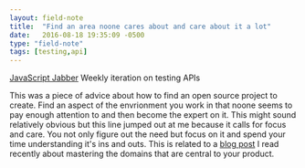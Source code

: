```yaml
---
layout: field-note
title:  "Find an area noone cares about and care about it a lot"
date:   2016-08-18 19:35:09 -0500
type: "field-note"
tags: [testing,api]
---
```


[JavaScript Jabber][javascript-jabber] Weekly iteration on testing APIs

This was a piece of advice about how to find an open source project to create. Find an aspect of the envrionment you work in that noone seems to pay enough attention to and then become the expert on it. This might sound relatively obvious but this line jumped out at me because it calls for focus and care. You not only figure out the need but focus on it and spend your time understanding it's ins and outs. This is related to a [blog post][care-alot] I read recently about mastering the domains that are central to your product.

[javascript-jabber]: https://devchat.tv/js-jabber/226-jsj-test-doubles-with-justin-searls
[care-alot]: https://blog.codinghorror.com/programming-is-hard-lets-go-shopping/